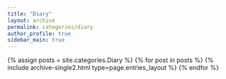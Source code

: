 ```yaml
---
title: "Diary"
layout: archive
permalink: categories/diary
author_profile: true
sidebar_main: true
---
```


{% assign posts = site.categories.Diary %}
{% for post in posts %} {% include archive-single2.html type=page.entries_layout %} {% endfor %}
